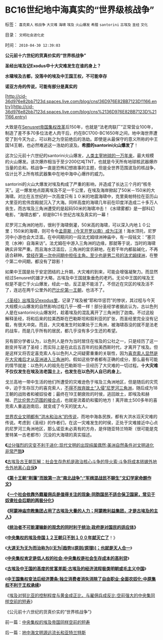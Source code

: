 # BC16世纪地中海真实的“世界级核战争”

标签： `喜克索人` `核战争` `大灾难` `海啸` `埃及` `火山爆发` `希腊` `santorini` `古埃及` `圣经` `文化` 

目录： `文明社会进化史`

时间： `2010-04-30 12:39:03`

**公元前十六世纪的货真价实的“世界核战争”**

**圣经出埃及记Exodus中十大灾难发生在谁的身上？**

**水啸埃及古都，没落中的埃及中王国王权，不可能幸存**

**诺亚方舟的传说，可能有部分是真实的**

[http://cid-36d976e82bb7123d.spaces.live.com/blog/cns!36D976E82BB7123D!1166.entry](http://cid-36d976e82bb7123d.spaces.live.com/blog/cns%2136D976E82BB7123D%211166.entry)

大致是在[Senusret帝国集权改革](../../../2010/4/28/中央集权令埃及帝国不到１００年就灭亡了！.md)后150年，也就是“法老肉联厂”正常营业100年，制造了差不多70多位法老人肉干后，约在BC1700-BC1650年之间，地中海世界遭受了到今天为止，可以称之为空前绝后的浩劫。即使是从最保守的意义所称的中王国14王朝，也必然难逃这一浩劫的波及。**希腊的santorini火山爆发了**！

这次公元前十六世纪的santorini火山爆发，[人类主宰地球的一万年来](../../../2009/11/4/什么是“我”及人性本私和熵恒增加定律.md)，最大规模的火山爆发。该次爆炸相当于至少200亿吨TNT，也就是今天所有地球核武器爆炸当量的总和。核战争一直是恐怖幻想故事的主题，但是全世界范围波及的核战争，估计比不上所有核武器集中在地中海中心爆炸的威力。

santorini的火山大爆发对埃及构成了严重的影响，并造成了长达三个月的“核冬天”。这一爆发地点距离埃及不足一千公里，在埃及海岸掀起了50米－150米的大海啸。对比在五世纪的一次高度只有１０米的地震海啸中，克里奥帕特拉在亚历山大里亚的宏伟宫殿就沉入了大海。同样高度的海啸几年前在印度洋造成二十多万人丧生，而古埃及三角洲遭受的是起码50米的海啸冲击！《水啸雾都》是一部科幻电影，“海啸古都”，却是BC1６世纪古埃及真实的一幕！

尼罗河三角洲的地形，很利于海啸倒灌，50米高的海啸，可以深入内地１０公里；150米的海啸，则可令令[孟菲斯（今天开罗以南）成为汪洋](../../../2010/4/9/地理和气侯对古埃及历史的影响.md)！海水顶托，尼罗河中小游也会大泛滥。在中间期间的一段法尤姆绿洲神庙中，有一段铭文：“塞贝克（水神）自海来访”。法尤姆在中游入三角洲的边缘，那就等于说，当时的海啸确实非常严重。而且海水泛滥后，三角洲的宜农耕地，在若干年内都盐碱化，不再适合耕种。[曾经在第一次中间期中担任主角，至少也是男二号的法尤姆绿洲](../../../2010/4/19/社会生存危机是政治核心斗争的导火索.md)，在整个第二中间期，都没有了踪影！

如果中王国是处于安定团结的上升期，大灾难的到来，可能会增强凝聚力。而显然经过Senusret的雄才大略，古埃及中王国就象垂危的老朽。无论中王国的埃及王权是不是亡于火山爆发，经此一劫，反正是不能活了。不但近在灾区的埃及活不了，连远在两千公里外的[巴比伦第一王朝](../../../2010/4/16/巴比伦只不过是第二代文明中的一个王国.md)，也活不了。

[《圣经》出埃及记exodus里](../../../2010/2/12/个人主义对哲学的实证基础的变化.md)，记录了埃及被“耶和华惩罚”的惨状，其过程与今天大规模火山爆发的自然影响过程几乎一模一样！部分圣经学者据此认为，古以色列人是在santorini火山爆发时，趁着埃及的混乱离开了三角洲到了迦南。不过这般解释圣经，将和后来的拉美西斯在巴勒斯坦和叙利亚的扩张，而圣经里完全没有记载，有很大冲突。而且，大灾难发生时如果处于三角洲，被海啸吞没的就不是法老的战车，而是几乎所有的居民，都几乎没有多少生还的希望。

另有部分学者认为，以色列人是作为当时居住在埃及的公社之一，只是经历了这一剧变并写进了圣经；而实际上是在此后五百年的拉美西斯时代，才离开了埃及。但是这样又将否定喜克索人与以色列人之间疑雾重重的关联性，因为[喜克索人显然是在大灾难后才从亚洲进入三角洲](../../../2010/4/19/社会生存危机是政治核心斗争的导火索.md)的。假如这些学者都有正确的成分，那么最有可能的情节就是：以色列人的祖先在巴勒斯坦一旦经历了大灾难的一切过程。**十大灾难不仅仅发生在埃及法老国土上，也发生在以色列人自已的身上**。

戈兰高地一带中生活的他们所遭受的灾难逊色于埃及三角洲地区，但是随后的灾荒中，迫于生存压力的喜克索人，[不得不放弃故土“入侵”尼罗河三角洲](../../../2010/4/16/两河文明古国总是灭亡于北方和东方的“灾民”.md)，随后成为18王朝的战败者和被奴役者；最终在19王朝衰败的时侯，逃回故土，即埃及和赫梯、[巴比伦势力范围的接合点](../../../2010/4/16/两河文明淡水生死战；文明“统一”是死亡前的挣扎.md)，也就是流着奶和蜜的地方！离开故土500多年的喜克索人重返迦南后，就变成了今天的犹太人。

[世界农业文明都有“洪水和治水”的传说](../../../2010/4/6/原始农业文明国家几乎都是从“征服洪水”开始.md)，而地中海各民族，都有大洪水滔天灾难的传说。考虑到《圣经》的作者们，在这一灾难发生的时侯，正处于灾难接近中心点的尼罗河三角洲地区，那么诺亚未必真有的方舟，是伴随亚特兰特斯（很可能是克里特某一古老都市）沉没的大海啸的真实描述。

**《**[过分强烈的灾变不利于进化;现代文明的出现纯属偶然;美洲自然条件对文明进化非常严酷](../../../2010/4/19/美洲自然条件对文明进化非常严酷.md)**》**

**《**[古埃及古王朝瓦解：社会生存危机是政治核心斗争的导火索;斗争将成本转嫁外地令外地离心自保](../../../2010/4/19/社会生存危机是政治核心斗争的导火索.md)**》**

**《**[**第十王朝“削藩”而致第一次“南北战争”;“军阀混战民不聊生”文幻学家命题作文**](../../../2010/4/27/“军阀混战民不聊生”文幻学家命题作文.md)**》**

**《**[**一个社会依靠外籍雇佣兵是值得关注的现象;同胞国民不适合保卫国家，常见于奴隶社会后期的两极分化**](../../../2010/4/27/一个社会依靠外籍雇佣兵是值得关注的现象.md)**》**

**《**[**阿蒙神庙宗教集团占用了古埃及大量的人力；阿蒙教利益集团，才是古埃及的主人**](../../../2010/4/27/阿蒙教利益集团，才是古埃及的主人.md)**》**

**《**[**统治者不可能灌输新的观念的同时利于统治;政府是对国民的适应体**](../../../2010/4/27/统治者不可能灌输新的观念的同时利于统治.md)**》**

《[**中央集权的埃及帝国１２王朝只不到１００年就灭亡了**](../../../2010/4/28/中央集权令埃及帝国不到１００年就灭亡了！.md)！》

《[**大道无为无为而治称为[(无为|趋势)(原则/原理)]；也就是天人合一**](../../../2010/4/28/大道无为：任何历史和现实的政策必须顺势而为.md)》

《[**中央集权肯定是低人权的社会;中央集权是社会生存成本的高利贷**](../../../2010/4/28/中央集权是社会生存成本的高利贷.md)》

《[**古埃及中王国的高度的贫富差距;古埃及的经济流程极类明朝或毛主义中国**](../../../2010/4/29/古埃及中王国的经济流程极类明朝.md)》

《[**中王国集权变法后经济萧条;独立消费者消失消除了自由职业;全面农奴化;中原集权不利于王权承续**](../../../2010/4/29/独立消费者的消失消除了自由职业的可能性.md)》

《[埃及对努比亚的控制程度与黄金成正比，与雇佣兵成反比;空前强大的中央集同样空前的短寿](../../../2010/4/29/中央集权的埃及帝国同样空前的短寿.md)》

《公元前十六世纪的货真价实的“世界核战争”》



前一篇：[中央集权的埃及帝国同样空前的短寿](../../../2010/4/29/中央集权的埃及帝国同样空前的短寿.md)

后一篇：[地中海文明源远流长和亚特兰特斯](../../../2010/4/30/地中海文明源远流长和亚特兰特斯.md)